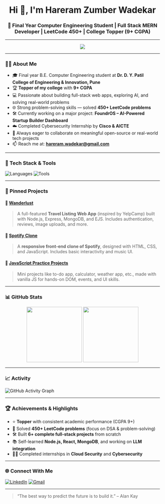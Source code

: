 <h1 align="center">Hi 👋, I'm Hareram Zumber Wadekar</h1>
<h3 align="center">🚀 Final Year Computer Engineering Student | Full Stack MERN Developer | LeetCode 450+ | College Topper (9+ CGPA)</h3>

---

<p align="center">
  <img src="https://readme-typing-svg.herokuapp.com?font=Fira+Code&duration=2000&pause=1000&color=00C4FF&center=true&vCenter=true&width=450&lines=Code.+Build.+Solve.+Repeat.;MERN+Stack+%7C+JavaScript+%7C+Java+%7C+AI+%7C+Cloud;Passionate+Engineer+%7C+Tech+Explorer+%7C+Lifelong+Learner" />
</p>

---

### 🧑‍🎓 About Me

- 🎓 Final year B.E. Computer Engineering student at **Dr. D. Y. Patil College of Engineering & Innovation, Pune**
- 🏆 **Topper of my college** with **9+ CGPA**
- 💻 Passionate about building full-stack web apps, exploring AI, and solving real-world problems
- 🌐 Strong problem-solving skills — solved **450+ LeetCode problems**
- 🛠️ Currently working on a major project: **FoundrOS – AI-Powered Startup Builder Dashboard**
- ☁️ Completed Cybersecurity Internship by **Cisco & AICTE**
- 🤝 Always eager to collaborate on meaningful open-source or real-world tech projects
- 📫 Reach me at: **hareram.wadekar@gmail.com**

---

### 🚀 Tech Stack & Tools

![Languages](https://skillicons.dev/icons?i=cpp,java,python,javascript,html,css,react,nodejs,express,mongodb,mysql)
![Tools](https://skillicons.dev/icons?i=git,github,vscode,postman,bootstrap)

---

### 📌 Pinned Projects

#### 🔹 [Wanderlust](https://github.com/hareramwadekar/wanderlust)
> A full-featured **Travel Listing Web App** (inspired by YelpCamp) built with Node.js, Express, MongoDB, and EJS. Includes authentication, reviews, image uploads, and more.

#### 🔹 [Spotify Clone](https://github.com/hareramwadekar/spotify-clone)
> A **responsive front-end clone of Spotify**, designed with HTML, CSS, and JavaScript. Includes basic interactivity and music UI.

#### 🔹 [JavaScript Practice Projects](https://github.com/hareramwadekar/javascript-projects)
> Mini projects like to-do app, calculator, weather app, etc., made with vanilla JS for hands-on DOM, events, and UI skills.

---

### 📊 GitHub Stats

<p align="center">
  <img src="https://github-readme-stats.vercel.app/api?username=hareram16&show_icons=true&theme=radical" height="180"/>
  <img src="https://github-readme-stats.vercel.app/api/top-langs/?username=hareram16&layout=compact&theme=radical" height="180"/>
</p>

---

### 📈 Activity

![GitHub Activity Graph](https://github-readme-activity-graph.vercel.app/graph?username=hareram16&theme=dracula)

---

### 🏆 Achievements & Highlights

- ⭐ **Topper** with consistent academic performance (CGPA 9+)
- 🧠 Solved **450+ LeetCode problems** (focus on DSA & problem-solving)
- 🛠️ Built **6+ complete full-stack projects** from scratch
- 📚 Self-learned **Node.js, React, MongoDB**, and working on **LLM integration**
- 👨‍💻 Completed internships in **Cloud Security** and **Cybersecurity**

---

### 🌐 Connect With Me

[![LinkedIn](https://img.shields.io/badge/LinkedIn-blue?logo=linkedin&style=for-the-badge)](https://www.linkedin.com/in/hareramwadekar/)
[![Gmail](https://img.shields.io/badge/Gmail-red?logo=gmail&style=for-the-badge)](mailto:hareram.wadekar@gmail.com)

---

> “The best way to predict the future is to build it.” – Alan Kay

